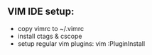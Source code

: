 ## VIM IDE setup:
- copy vimrc to ~/.vimrc
- install ctags & cscope
- setup regular vim plugins: vim :PluginInstall
